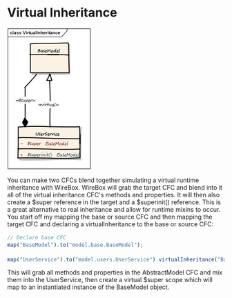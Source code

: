 # Virtual Inheritance

<img src="../images/virtual_Inheritance.jpg">

You can make two CFCs blend together simulating a virtual runtime inheritance with WireBox. WireBox will grab the target CFC and blend into it all of the virtual inheritance CFC's methods and properties. It will then also create a $super reference in the target and a $superinit() reference. This is a great alternative to real inheritance and allow for runtime mixins to occur. You start off my mapping the base or source CFC and then mapping the target CFC and declaring a virtualInheritance to the base or source CFC:

```javascript
// Declare base CFC
map("BaseModel").to("model.base.BaseModel");

map("UserService").to("model.users.UserService").virtualInheritance("BaseModel");
```

This will grab all methods and properties in the AbstractModel CFC and mix them into the UserService, then create a virtual $super scope which will map to an instantiated instance of the BaseModel object.
